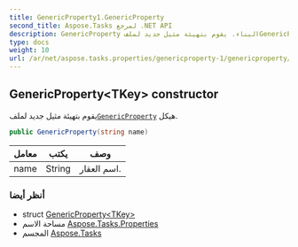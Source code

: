 ```yaml
---
title: GenericProperty1.GenericProperty
second_title: Aspose.Tasks لمرجع .NET API
description: GenericProperty البناء. يقوم بتهيئة مثيل جديد لملفGenericProperty هيكل.
type: docs
weight: 10
url: /ar/net/aspose.tasks.properties/genericproperty-1/genericproperty/
---
```

## GenericProperty&lt;TKey&gt; constructor

يقوم بتهيئة مثيل جديد لملف[`GenericProperty`](../) هيكل.

```csharp
public GenericProperty(string name)
```

| معامل | يكتب | وصف |
| --- | --- | --- |
| name | String | اسم العقار. |

### أنظر أيضا

* struct [GenericProperty&lt;TKey&gt;](../)
* مساحة الاسم [Aspose.Tasks.Properties](../../genericproperty-1/)
* المجسم [Aspose.Tasks](../../../)


